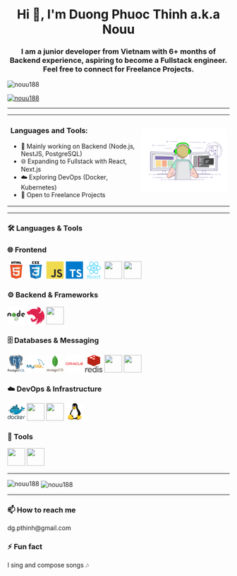 <h1 align="center">Hi 👋, I'm Duong Phuoc Thinh a.k.a Nouu</h1>
<h3 align="center">
  I am a junior developer from Vietnam with 6+ months of Backend experience, aspiring to become a Fullstack engineer.  
  Feel free to connect for Freelance Projects.
</h3>

<p align="left"> 
  <img src="https://komarev.com/ghpvc/?username=nouu188&label=Profile%20views&color=0e75b6&style=flat" alt="nouu188" /> 
</p>

<p align="left"> 
  <a href="https://github.com/ryo-ma/github-profile-trophy">
    <img src="https://github-profile-trophy.vercel.app/?username=nouu188" alt="nouu188" />
  </a> 
</p>

---

<table>
  <tr>
    <td>
      <h3>Languages and Tools:</h3>
      <ul>
        <li>🌱 Mainly working on Backend (Node.js, NestJS, PostgreSQL)</li>
        <li>🌐 Expanding to Fullstack with React, Next.js</li>
        <li>☁️ Exploring DevOps (Docker, Kubernetes)</li>
        <li>🤝 Open to Freelance Projects</li>
      </ul>
    </td>
    <td>
      <img align="right" alt="coder" width="350" src="https://raw.githubusercontent.com/mikonoid/mikonoid/main/images/gifs/coder3.gif"/>
    </td>
  </tr>
</table>

---

<h3 align="left">🛠️ Languages & Tools</h3>

### 🌐 Frontend
<p align="left">
  <a href="https://www.w3.org/html/"><img src="https://raw.githubusercontent.com/devicons/devicon/master/icons/html5/html5-original-wordmark.svg" width="40" height="40"/></a>
  <a href="https://www.w3schools.com/css/"><img src="https://raw.githubusercontent.com/devicons/devicon/master/icons/css3/css3-original-wordmark.svg" width="40" height="40"/></a>
  <a href="https://developer.mozilla.org/en-US/docs/Web/JavaScript"><img src="https://raw.githubusercontent.com/devicons/devicon/master/icons/javascript/javascript-original.svg" width="40" height="40"/></a>
  <a href="https://www.typescriptlang.org/"><img src="https://raw.githubusercontent.com/devicons/devicon/master/icons/typescript/typescript-original.svg" width="40" height="40"/></a>
  <a href="https://reactjs.org/"><img src="https://raw.githubusercontent.com/devicons/devicon/master/icons/react/react-original-wordmark.svg" width="40" height="40"/></a>
  <a href="https://nextjs.org/"><img src="https://cdn.worldvectorlogo.com/logos/nextjs-2.svg" width="40" height="40"/></a>
  <a href="https://reactnative.dev/"><img src="https://reactnative.dev/img/header_logo.svg" width="40" height="40"/></a>
</p>

### ⚙️ Backend & Frameworks
<p align="left">
  <a href="https://nodejs.org"><img src="https://raw.githubusercontent.com/devicons/devicon/master/icons/nodejs/nodejs-original-wordmark.svg" width="40" height="40"/></a>
  <a href="https://nestjs.com/"><img src="https://raw.githubusercontent.com/devicons/devicon/master/icons/nestjs/nestjs-plain.svg" width="40" height="40"/></a>
  <a href="https://graphql.org"><img src="https://www.vectorlogo.zone/logos/graphql/graphql-icon.svg" width="40" height="40"/></a>
</p>

### 🗄️ Databases & Messaging
<p align="left">
  <a href="https://www.postgresql.org"><img src="https://raw.githubusercontent.com/devicons/devicon/master/icons/postgresql/postgresql-original-wordmark.svg" width="40" height="40"/></a>
  <a href="https://www.mysql.com/"><img src="https://raw.githubusercontent.com/devicons/devicon/master/icons/mysql/mysql-original-wordmark.svg" width="40" height="40"/></a>
  <a href="https://www.mongodb.com/"><img src="https://raw.githubusercontent.com/devicons/devicon/master/icons/mongodb/mongodb-original-wordmark.svg" width="40" height="40"/></a>
  <a href="https://www.oracle.com/"><img src="https://raw.githubusercontent.com/devicons/devicon/master/icons/oracle/oracle-original.svg" width="40" height="40"/></a>
  <a href="https://redis.io"><img src="https://raw.githubusercontent.com/devicons/devicon/master/icons/redis/redis-original-wordmark.svg" width="40" height="40"/></a>
  <a href="https://www.rabbitmq.com"><img src="https://www.vectorlogo.zone/logos/rabbitmq/rabbitmq-icon.svg" width="40" height="40"/></a>
  <a href="https://kafka.apache.org/"><img src="https://www.vectorlogo.zone/logos/apache_kafka/apache_kafka-icon.svg" width="40" height="40"/></a>
</p>

### ☁️ DevOps & Infrastructure
<p align="left">
  <a href="https://www.docker.com/"><img src="https://raw.githubusercontent.com/devicons/devicon/master/icons/docker/docker-original-wordmark.svg" width="40" height="40"/></a>
  <a href="https://kubernetes.io"><img src="https://www.vectorlogo.zone/logos/kubernetes/kubernetes-icon.svg" width="40" height="40"/></a>
  <a href="https://grafana.com"><img src="https://www.vectorlogo.zone/logos/grafana/grafana-icon.svg" width="40" height="40"/></a>
  <a href="https://www.linux.org/"><img src="https://raw.githubusercontent.com/devicons/devicon/master/icons/linux/linux-original.svg" width="40" height="40"/></a>
</p>

### 🧰 Tools
<p align="left">
  <a href="https://git-scm.com/"><img src="https://www.vectorlogo.zone/logos/git-scm/git-scm-icon.svg" width="40" height="40"/></a>
  <a href="https://postman.com"><img src="https://www.vectorlogo.zone/logos/getpostman/getpostman-icon.svg" width="40" height="40"/></a>
</p>

---

<p>
  <img align="left" src="https://github-readme-stats.vercel.app/api/top-langs?username=nouu188&show_icons=true&locale=en&layout=compact" alt="nouu188" />
</p>

<p>
  &nbsp;<img align="center" src="https://github-readme-stats.vercel.app/api?username=nouu188&show_icons=true&locale=en" alt="nouu188" />
</p>

---

<h3 align="left">📫 How to reach me</h3>
<p align="left">dg.pthinh@gmail.com</p>

<h3 align="left">⚡ Fun fact</h3>
<p align="left">I sing and compose songs 🎶</p>
